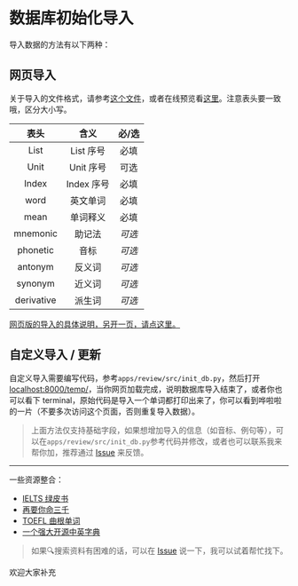 # 数据库初始化导入

导入数据的方法有以下两种：

## 网页导入

关于导入的文件格式，请参考[这个文件](https://github.com/Benature/WordReview/raw/ben/data/sample/sample.xlsx)，或者在线预览看[这里](../data/sample/sample.csv)。注意表头要一致哦，区分大小写。

|    表头    |    含义    | 必/选  |
| :--------: | :--------: | :----: |
|    List    | List 序号  |  必填  |
|    Unit    | Unit 序号  |  可选  |
|   Index    | Index 序号 |  必填  |
|    word    |  英文单词  |  必填  |
|    mean    |  单词释义  |  必填  |
|  mnemonic  |   助记法   | *可选* |
|  phonetic  |    音标    | *可选* |
|  antonym   |   反义词   | *可选* |
|  synonym   |   近义词   | *可选* |
| derivative |   派生词   | *可选* |

[网页版的导入的具体说明，另开一页，请点这里。](https://www.notion.so/benature/Word-Review-98fd460445ff44868d53c8739ff9793a)


## 自定义导入 / 更新

自定义导入需要编写代码，参考`apps/review/src/init_db.py`，然后打开 <localhost:8000/temp/>，当你网页加载完成，说明数据库导入结束了，或者你也可以看下 terminal，原始代码是导入一个单词都打印出来了，你可以看到哗啦啦的一片（不要多次访问这个页面，否则重复导入数据）。



<!-- 结束后再把那几行给注释了，以后用不着了。 -->

<!-- **Warning: 只能跑一次，跑多次数据库内容就重复了！** -->

>上面方法仅支持基础字段，如果想增加导入的信息（如音标、例句等），可以在`apps/review/src/init_db.py`参考代码并修改，或者也可以联系我来帮你加，推荐通过 [Issue](https://github.com/Benature/WordReview/issues) 来反馈。

---

一些资源整合：
- [IELTS 绿皮书](https://blog.csdn.net/M_sdn/article/details/85532520?depth_1-utm_source=distribute.pc_relevant.none-task&utm_source=distribute.pc_relevant.none-task)
- [再要你命三千](https://github.com/liurui39660/3000)
- [TOEFL 曲根单词](https://github.com/yihui-he/TOEFL-10000-0)
- [一个强大开源中英字典](https://github.com/skywind3000/ECDICT)

>如果🔍搜索资料有困难的话，可以在 [Issue](https://github.com/Benature/WordReview/issues) 说一下，我可以试着帮忙找下。

欢迎大家补充
